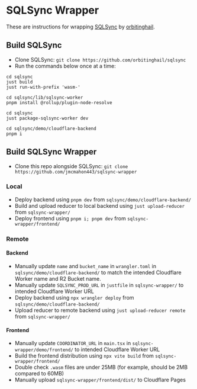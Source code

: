 # SQLSync Wrapper
These are instructions for wrapping [SQLSync](https://github.com/orbitinghail/sqlsync) by [orbitinghail](https://github.com/orbitinghail).

## Build SQLSync
* Clone SQLSync: `git clone https://github.com/orbitinghail/sqlsync`
* Run the commands below once at a time:
```
cd sqlsync
just build
just run-with-prefix 'wasm-'

cd sqlsync/lib/sqlsync-worker
pnpm install @rollup/plugin-node-resolve

cd sqlsync
just package-sqlsync-worker dev

cd sqlsync/demo/cloudflare-backend
pnpm i
```

## Build SQLSync Wrapper
* Clone this repo alongside SQLSync: `git clone https://github.com/jmcmahon443/sqlsync-wrapper`  

### Local
* Deploy backend using `pnpm dev` from `sqlsync/demo/cloudflare-backend/`
* Build and upload reducer to local backend using `just upload-reducer` from `sqlsync-wrapper/`
* Deploy frontend using `pnpm i; pnpm dev` from `sqlsync-wrapper/frontend/`

### Remote
#### Backend
* Manually update `name` and `bucket_name` in `wrangler.toml` in `sqlsync/demo/cloudflare-backend/` to match the intended Cloudflare Worker name and R2 Bucket name.
* Manually update `SQLSYNC_PROD_URL` in `justfile` in `sqlsync-wrapper/` to intended Cloudflare Worker URL
* Deploy backend using `npx wrangler deploy` from `sqlsync/demo/cloudflare-backend/`
* Upload reducer to remote backend using `just upload-reducer remote` from `sqlsync-wrapper/`

#### Frontend
* Manually update `COORDINATOR_URL` in `main.tsx` in `sqlsync-wrapper/demo/frontend/` to intended Cloudflare Worker URL
* Build the frontend distribution using `npx vite build` from `sqlsync-wrapper/frontend/`
* Double check `.wasm` files are under 25MB (for example, should be 2MB compared to 60MB)
* Manually upload `sqlsync-wrapper/frontend/dist/` to Cloudflare Pages
